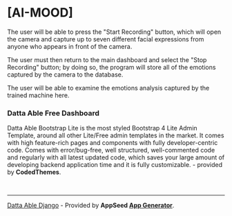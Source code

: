 # [AI-MOOD]



The user will be able to press the "Start Recording" button, which will open the camera and capture up to seven different facial expressions from anyone who appears in front of the camera.


The user must then return to the main dashboard and select the "Stop Recording" button; by doing so, the program will store all of the emotions captured by the camera to the database.


The user will be able to examine the emotions analysis captured by the trained machine here.




### Datta Able Free Dashboard

Datta Able Bootstrap Lite is the most styled Bootstrap 4 Lite Admin Template, around all other Lite/Free admin templates in the market. It comes with high feature-rich pages and components with fully developer-centric code. Comes with error/bug-free, well structured, well-commented code and regularly with all latest updated code, which saves your large amount of developing backend application time and it is fully customizable. - provided by **CodedThemes**.

<br />

---
[Datta Able Django](https://appseed.us/product/datta-able/django/) - Provided by **AppSeed [App Generator](https://appseed.us/app-generator)**.
